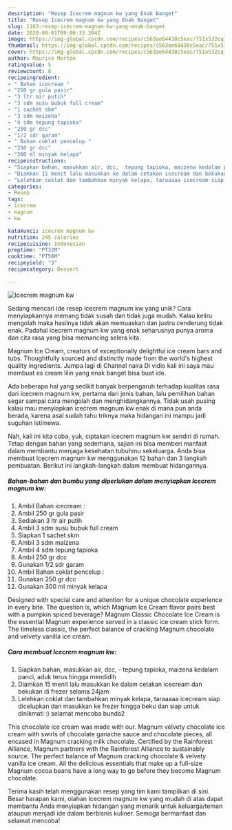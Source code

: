 ```yaml
---
description: "Resep Icecrem magnum kw yang Enak Banget"
title: "Resep Icecrem magnum kw yang Enak Banget"
slug: 1163-resep-icecrem-magnum-kw-yang-enak-banget
date: 2020-09-01T09:00:33.304Z
image: https://img-global.cpcdn.com/recipes/c563ae64438c5eac/751x532cq70/icecrem-magnum-kw-foto-resep-utama.jpg
thumbnail: https://img-global.cpcdn.com/recipes/c563ae64438c5eac/751x532cq70/icecrem-magnum-kw-foto-resep-utama.jpg
cover: https://img-global.cpcdn.com/recipes/c563ae64438c5eac/751x532cq70/icecrem-magnum-kw-foto-resep-utama.jpg
author: Maurice Morton
ratingvalue: 5
reviewcount: 8
recipeingredient:
- " Bahan icecream "
- "250 gr gula pasir"
- "3 ltr air putih"
- "3 sdm susu bubuk full cream"
- "1 sachet skm"
- "3 sdm maizena"
- "4 sdm tepung tapioka"
- "250 gr dcc"
- "1/2 sdr garam"
- " Bahan coklat pencelup "
- "250 gr dcc"
- "300 ml minyak kelapa"
recipeinstructions:
- "Siapkan bahan, masukkan air, dcc,  tepung tapioka, maizena kedalam panci, aduk terus hingga mendidih"
- "Diamkan 15 menit lalu masukkan ke dalam cetakan icecream dan bekukan di frezer selama 24jam"
- "Lelehkan coklat dan tambahkan minyak kelapa, taraaaaa icecream siap dicelupkan dan masukkan ke frezer hingga beku dan siap untuk dinikmati :) selamat mencoba bunda2"
categories:
- Resep
tags:
- icecrem
- magnum
- kw

katakunci: icecrem magnum kw 
nutrition: 245 calories
recipecuisine: Indonesian
preptime: "PT32M"
cooktime: "PT56M"
recipeyield: "3"
recipecategory: Dessert

---
```



![Icecrem magnum kw](https://img-global.cpcdn.com/recipes/c563ae64438c5eac/751x532cq70/icecrem-magnum-kw-foto-resep-utama.jpg)

Sedang mencari ide resep icecrem magnum kw yang unik? Cara menyiapkannya memang tidak susah dan tidak juga mudah. Kalau keliru mengolah maka hasilnya tidak akan memuaskan dan justru cenderung tidak enak. Padahal icecrem magnum kw yang enak seharusnya punya aroma dan cita rasa yang bisa memancing selera kita.

Magnum Ice Cream, creators of exceptionally delightful ice cream bars and tubs. Thoughtfully sourced and distinctly made from the world&#39;s highest quality ingredients. Jumpa lagi di Channel naira Di vidio kali ini saya mau membuat es cream lilin yang enak banget bisa buat ide.

Ada beberapa hal yang sedikit banyak berpengaruh terhadap kualitas rasa dari icecrem magnum kw, pertama dari jenis bahan, lalu pemilihan bahan segar sampai cara mengolah dan menghidangkannya. Tidak usah pusing kalau mau menyiapkan icecrem magnum kw enak di mana pun anda berada, karena asal sudah tahu triknya maka hidangan ini mampu jadi suguhan istimewa.


Nah, kali ini kita coba, yuk, ciptakan icecrem magnum kw sendiri di rumah. Tetap dengan bahan yang sederhana, sajian ini bisa memberi manfaat dalam membantu menjaga kesehatan tubuhmu sekeluarga. Anda bisa membuat Icecrem magnum kw menggunakan 12 bahan dan 3 langkah pembuatan. Berikut ini langkah-langkah dalam membuat hidangannya.

<!--inarticleads1-->

##### Bahan-bahan dan bumbu yang diperlukan dalam menyiapkan Icecrem magnum kw:

1. Ambil  Bahan icecream :
1. Ambil 250 gr gula pasir
1. Sediakan 3 ltr air putih
1. Ambil 3 sdm susu bubuk full cream
1. Siapkan 1 sachet skm
1. Ambil 3 sdm maizena
1. Ambil 4 sdm tepung tapioka
1. Ambil 250 gr dcc
1. Gunakan 1/2 sdr garam
1. Ambil  Bahan coklat pencelup :
1. Gunakan 250 gr dcc
1. Gunakan 300 ml minyak kelapa


Designed with special care and attention for a unique chocolate experience in every bite. The question is, which Magnum Ice Cream flavor pairs best with a pumpkin spiced beverage? Magnum Classic Chocolate Ice Cream is the essential Magnum experience served in a classic ice cream stick form. The timeless classic, the perfect balance of cracking Magnum chocolate and velvety vanilla ice cream. 

<!--inarticleads2-->

##### Cara membuat Icecrem magnum kw:

1. Siapkan bahan, masukkan air, dcc,  - tepung tapioka, maizena kedalam panci, aduk terus hingga mendidih
1. Diamkan 15 menit lalu masukkan ke dalam cetakan icecream dan bekukan di frezer selama 24jam
1. Lelehkan coklat dan tambahkan minyak kelapa, taraaaaa icecream siap dicelupkan dan masukkan ke frezer hingga beku dan siap untuk dinikmati :) selamat mencoba bunda2


This chocolate ice cream was made with our. Magnum velvety chocolate ice cream with swirls of chocolate ganache sauce and chocolate pieces, all encased in Magnum cracking milk chocolate. Certified by the Rainforest Alliance, Magnum partners with the Rainforest Alliance to sustainably source. The perfect balance of Magnum cracking chocolate &amp; velvety vanilla ice cream. All the delicious essentials that make up a full-size Magnum cocoa beans have a long way to go before they become Magnum chocolate. 

Terima kasih telah menggunakan resep yang tim kami tampilkan di sini. Besar harapan kami, olahan Icecrem magnum kw yang mudah di atas dapat membantu Anda menyiapkan hidangan yang menarik untuk keluarga/teman ataupun menjadi ide dalam berbisnis kuliner. Semoga bermanfaat dan selamat mencoba!
